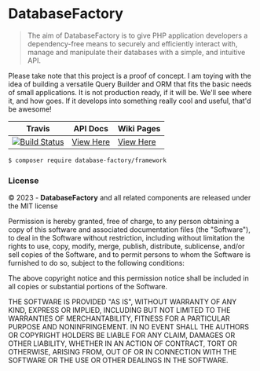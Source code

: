 # DatabaseFactory

> The aim of DatabaseFactory is to give PHP application developers a dependency-free means
> to securely and efficiently interact with, manage and manipulate their databases with a simple,
> and intuitive API.

Please take note that this project is a proof of concept. I am toying with the idea of building a
versatile Query Builder and ORM that fits the basic needs of small applications. It is not production
ready, if it will be. We'll see where it, and how goes. If it develops into something really cool and
useful, that'd be awesome!

| Travis                                                                                                                                                      | API Docs                                                  | Wiki Pages                                                     |
|-------------------------------------------------------------------------------------------------------------------------------------------------------------|-----------------------------------------------------------|----------------------------------------------------------------|
| [![Build Status](https://app.travis-ci.com/jason-napolitano/DatabaseFactory.svg?branch=master)](https://app.travis-ci.com/jason-napolitano/DatabaseFactory) | [View Here](https://databasefactory.github.io/framework/) | [View Here](https://github.com/DatabaseFactory/framework/wiki) |


```bash
$ composer require database-factory/framework
```

### License

&copy; 2023 - **DatabaseFactory** and all related components are released under
the MIT license

Permission is hereby granted, free of charge, to any person obtaining a copy
of this software and associated documentation files (the "Software"), to deal
in the Software without restriction, including without limitation the rights
to use, copy, modify, merge, publish, distribute, sublicense, and/or sell
copies of the Software, and to permit persons to whom the Software is
furnished to do so, subject to the following conditions:

The above copyright notice and this permission notice shall be included in all
copies or substantial portions of the Software.

THE SOFTWARE IS PROVIDED "AS IS", WITHOUT WARRANTY OF ANY KIND, EXPRESS OR
IMPLIED, INCLUDING BUT NOT LIMITED TO THE WARRANTIES OF MERCHANTABILITY,
FITNESS FOR A PARTICULAR PURPOSE AND NONINFRINGEMENT. IN NO EVENT SHALL THE
AUTHORS OR COPYRIGHT HOLDERS BE LIABLE FOR ANY CLAIM, DAMAGES OR OTHER
LIABILITY, WHETHER IN AN ACTION OF CONTRACT, TORT OR OTHERWISE, ARISING FROM,
OUT OF OR IN CONNECTION WITH THE SOFTWARE OR THE USE OR OTHER DEALINGS IN THE
SOFTWARE.